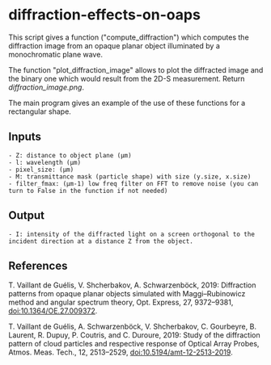 # diffraction-effects-on-oaps

This script gives a function ("compute_diffraction") which computes the 
diffraction image from an opaque planar object illuminated by a
monochromatic plane wave.

The function "plot_diffraction_image" allows to plot the diffracted
image and the binary one which would result from the 2D-S measurement. Return *diffraction_image.png*.

The main program gives an example of the use of these functions for a
rectangular shape.

Inputs
----------
	- Z: distance to object plane (µm)
	- l: wavelength (µm)
	- pixel_size: (µm)
	- M: transmittance mask (particle shape) with size (y.size, x.size)
	- filter_fmax: (µm-1) low freq filter on FFT to remove noise (you can turn to False in the function if not needed)
  
Output
----------
	- I: intensity of the diffracted light on a screen orthogonal to the incident direction at a distance Z from the object.
  
References
----------
T. Vaillant de Guélis, V. Shcherbakov, A. Schwarzenböck, 2019: Diffraction patterns from opaque planar objects 
    simulated with Maggi–Rubinowicz method and angular spectrum theory, Opt. Express, 27, 9372–9381, 
    [doi:10.1364/OE.27.009372](https://www.osapublishing.org/oe/abstract.cfm?uri=oe-27-7-9372).

T. Vaillant de Guélis, A. Schwarzenböck, V. Shcherbakov, C. Gourbeyre, B. Laurent, R. Dupuy, 
    P. Coutris, and C. Duroure, 2019: Study of the diffraction pattern of cloud particles and respective response 
    of Optical Array Probes, Atmos. Meas. Tech., 12, 2513–2529, 
    [doi:10.5194/amt-12-2513-2019](https://www.atmos-meas-tech.net/12/2513/2019/amt-12-2513-2019.html).
